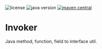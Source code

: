 <p>
<img src="https://img.shields.io/badge/license-GPLv2%20CE-green?style=plastic" alt="license"/>
<img src="https://img.shields.io/badge/java-8+-yellowgreen?style=plastic" alt="java version"/>
<a href="https://central.sonatype.com/search?smo=true&q=invoker&namespace=io.github.zenliucn">
<img src="https://img.shields.io/maven-central/v/io.github.zenliucn/invoker?style=plastic" alt="maven central"/>
</a>
</p>

# Invoker

Java method, function, field to interface util.
